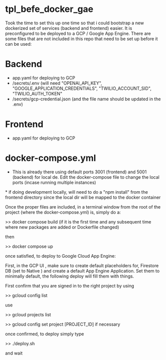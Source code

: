 # tpl_befe_docker_gae

Took the time to set this up one time so that i could bootstrap a new dockerized set of services (backend and frontend) easier.  It is preconfigured to be deployed to a GCP / Google App Engine. There are some files that are not included in this repo that need to be set up before it can be used:

# Backend
* app.yaml for deploying to GCP
* /secrets/.env (will need "OPENAI_API_KEY", "GOOGLE_APPLICATION_CREDENTIALS", "TWILIO_ACCOUNT_SID", "TWILIO_AUTH_TOKEN"
* /secrets/gcp-credential.json (and the file name should be updated in the .env)

# Frontend
* app.yaml for deploying to GCP

# docker-compose.yml
* This is already there using default ports 3001 (frontend) and 5001 (backend) for local de.  Edit the docker-compose file to change the local ports (incase running multiple instances)

\* if doing development locally, will need to do a "npm install" from the frontend directory since the local dir will be mapped to the docker container

Once the proper files are included,  in a terminal window from the root of the project (where the docker-compose.yml) is, simply do a:

\>\> docker compose build (if it is the first time and any subsequent time where new packages are added or Dockerfile changed)

then

\>\> docker compose up

once satisfied, to deploy to Google Cloud App Engine:

First, in the GCP UI , make sure to create default placeholders for, Firestore DB (set to Native ) and create a default App Engine Application.  Set them to minimally default, the following deploy will fill them with things.

First confirm that you are signed in to the right project by using 

\>\> gcloud config list

use 

\>\> gcloud projects list

\>\> gcloud config set project [PROJECT_ID] if necessary

once confirmed, to deploy simply type

\>\> ./deploy.sh

and wait


